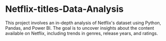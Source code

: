 # Netflix-titles-Data-Analysis
This project involves an in-depth analysis of Netflix's dataset using Python, Pandas, and Power BI. The goal is to uncover insights about the content available on Netflix, including trends in genres, release years, and ratings.
